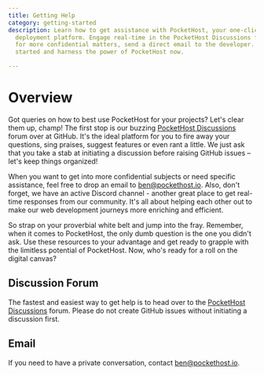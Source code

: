 ```yaml
---
title: Getting Help
category: getting-started
description: Learn how to get assistance with PocketHost, your one-click
  deployment platform. Engage real-time in the PocketHost Discussions forum or
  for more confidential matters, send a direct email to the developer. Get
  started and harness the power of PocketHost now.

---
```


# Overview

Got queries on how to best use PocketHost for your projects? Let's clear them up, champ! The first stop is our buzzing [PocketHost Discussions](https://github.com/benallfree/pockethost/discussions) forum over at GitHub. It's the ideal platform for you to fire away your questions, sing praises, suggest features or even rant a little. We just ask that you take a stab at initiating a discussion before raising GitHub issues – let's keep things organized!

When you want to get into more confidential subjects or need specific assistance, feel free to drop an email to ben@pockethost.io. Also, don't forget, we have an active Discord channel - another great place to get real-time responses from our community. It's all about helping each other out to make our web development journeys more enriching and efficient.

So strap on your proverbial white belt and jump into the fray. Remember, when it comes to PocketHost, the only dumb question is the one you didn't ask. Use these resources to your advantage and get ready to grapple with the limitless potential of PocketHost. Now, who's ready for a roll on the digital canvas?


## Discussion Forum

The fastest and easiest way to get help is to head over to the [PocketHost Discussions](https://github.com/benallfree/pockethost/discussions) forum. Please do not create GitHub issues without initiating a discussion first.

## Email

If you need to have a private conversation, contact ben@pockethost.io.
